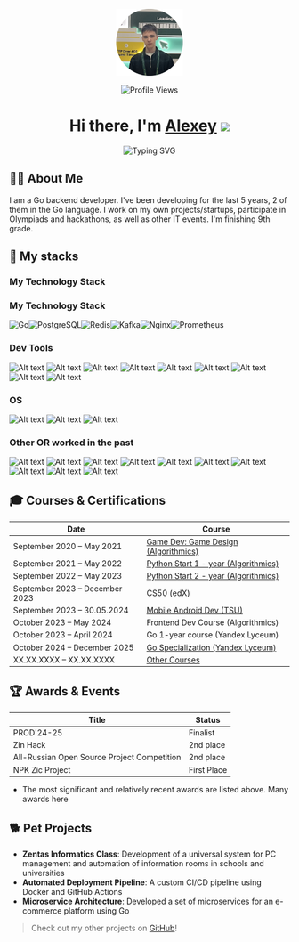 <p align="center"><img src="https://raw.githubusercontent.com/antalkon/antalkon/refs/heads/main/avatar.png" alt="Тут должен быть мой аватар." width="120" height="120" /></p>
<p align="center"><img src="https://komarev.com/ghpvc/?username=antalkon&style=flat-square&color=blue" alt="Profile Views"/></p>

<h1 align="center">
  Hi there, I'm 
  <a href="https://antalkon.ru/" target="_blank">Alexey</a> 
  <img src="https://github.com/blackcater/blackcater/raw/main/images/Hi.gif" height="32"/>
</h1>

<p align="center">
  <img src="https://readme-typing-svg.herokuapp.com?font=Fira+Code&weight=200&size=17&pause=1000&width=435&lines=Backend+Developer+with+a+focus+on+Go;Passionate+about+IT+and+System+Development" alt="Typing SVG"/>
</p>

## 🧑‍💻 About Me
I am a Go backend developer. I've been developing for the last 5 years, 2 of them in the Go language. I work on my own projects/startups, participate in Olympiads and hackathons, as well as other IT events. I'm finishing 9th grade.

## 💪 My stacks

<!-- <div align="center">
  <img src="https://skillicons.dev/icons?i=go,docker,kafka,kubernetes,postgresql,mysql,redis,python,git,linux,bash,github,vscode&theme=dark" alt="Skills Icons"/>
</div> -->
### My Technology Stack
### My Technology Stack
<img alt="Go" src="https://img.shields.io/badge/Go-00ADD8.svg?style=for-the-badge&logo=Go&logoColor=white"/><img alt="PostgreSQL" src="https://img.shields.io/badge/PostgreSQL-316192?style=for-the-badge&logo=postgresql&logoColor=white"/><img alt="Redis" src="https://img.shields.io/badge/redis-%23DD0031.svg?&style=for-the-badge&logo=redis&logoColor=white"/><img alt="Kafka" src="https://img.shields.io/badge/Apache_Kafka-231F20?style=for-the-badge&logo=apache-kafka&logoColor=white"/><img alt="Nginx" src="https://img.shields.io/badge/Nginx-009639?style=for-the-badge&logo=nginx&logoColor=white"/><img alt="Prometheus" src="https://img.shields.io/badge/Prometheus-000000?style=for-the-badge&logo=prometheus&labelColor=000000"/>
<!--  
  <img alt="Alt text" src="https://img.shields.io/badge/Go-00ADD8.svg?style=for-the-badge&logo=Go&logoColor=white"/>
  <img alt="Alt text" src="https://img.shields.io/badge/PostgreSQL-316192?style=for-the-badge&logo=postgresql&logoColor=white"/>
  <img alt="Alt text" src="https://img.shields.io/badge/redis-%23DD0031.svg?&style=for-the-badge&logo=redis&logoColor=white"/>
  <img alt="Alt text" src="https://img.shields.io/badge/Apache_Kafka-231F20?style=for-the-badge&logo=apache-kafka&logoColor=white"/>
  <img alt="Alt text" src="https://img.shields.io/badge/Nginx-009639?style=for-the-badge&logo=nginx&logoColor=white"/>
  <img alt="Alt text" src="https://img.shields.io/badge/Prometheus-000000?style=for-the-badge&logo=prometheus&labelColor=000000"/>
-->


### Dev Tools
<img alt="Alt text" src="https://img.shields.io/badge/GoLand-0f0f0f?&style=for-the-badge&logo=goland&logoColor=white"/>
<img alt="Alt text" src="https://img.shields.io/badge/VSCode-0078D4?style=for-the-badge&logo=visual%20studio%20code&logoColor=white"/>
<img alt="Alt text" src="https://img.shields.io/badge/Postman-FF6C37?style=for-the-badge&logo=Postman&logoColor=white"/>
<img alt="Alt text" src="https://img.shields.io/badge/GitHub_Actions-2088FF?style=for-the-badge&logo=github-actions&logoColor=white"/>
<img alt="Alt text" src="https://img.shields.io/badge/gitlab%20ci-%23181717.svg?style=for-the-badge&logo=gitlab&logoColor=white"/>
<img alt="Alt text" src="https://img.shields.io/badge/Docker-2CA5E0?style=for-the-badge&logo=docker&logoColor=white"/>
<img alt="Alt text" src="https://img.shields.io/badge/Docker%20Compose-2496ED?style=for-the-badge&logo=docker&logoColor=white"/>
<img alt="Alt text" src="https://img.shields.io/badge/Grafana-F2F4F9?style=for-the-badge&logo=grafana&logoColor=orange&labelColor=F2F4F9"/>
<img alt="Alt text" src="https://img.shields.io/badge/-Swagger-%23Clojure?style=for-the-badge&logo=swagger&logoColor=white"/>

### OS
<img alt="Alt text" src="https://img.shields.io/badge/mac%20os-000000?style=for-the-badge&logo=macos&logoColor=F0F0F0"/>
<img alt="Alt text" src="https://img.shields.io/badge/Ubuntu-E95420?style=for-the-badge&logo=ubuntu&logoColor=white"/>
<img alt="Alt text" src="https://img.shields.io/badge/Windows-0078D6?style=for-the-badge&logo=windows&logoColor=white"/>


### Other OR worked in the past
<img alt="Alt text" src="https://img.shields.io/badge/Python-FFD43B?style=for-the-badge&logo=python&logoColor=blue"/>
<img alt="Alt text" src="https://img.shields.io/badge/JavaScript-323330?style=for-the-badge&logo=javascript&logoColor=F7DF1E"/>
<img alt="Alt text" src="https://img.shields.io/badge/Node%20js-339933?style=for-the-badge&logo=nodedotjs&logoColor=white"/>
<img alt="Alt text" src="https://img.shields.io/badge/MySQL-005C84?style=for-the-badge&logo=mysql&logoColor=white"/>
<img alt="Alt text" src="https://img.shields.io/badge/heroku-%23430098.svg?style=for-the-badge&logo=heroku&logoColor=white"/>
<img alt="Alt text" src="https://img.shields.io/badge/Cloudflare-F38020?style=for-the-badge&logo=Cloudflare&logoColor=white"/>
<img alt="Alt text" src="https://img.shields.io/badge/Trello-%23026AA7.svg?style=for-the-badge&logo=Trello&logoColor=white"/>
<img alt="Alt text" src="https://img.shields.io/badge/git-%23F05033.svg?style=for-the-badge&logo=git&logoColor=white"/>
<img alt="Alt text" src="https://img.shields.io/badge/github-%23121011.svg?style=for-the-badge&logo=github&logoColor=white"/>
<img alt="Alt text" src="https://img.shields.io/badge/gitlab-%23181717.svg?style=for-the-badge&logo=gitlab&logoColor=white"/>


## 🎓 Courses & Certifications
| Date                        | Course                                                                 |
|-----------------------------|------------------------------------------------------------------------|
| September 2020 – May 2021   | [Game Dev: Game Design (Algorithmics)](https://github.com/antalkon/antalkon/blob/main/courses/Algoritmika_gameDesign.jpg) |
| September 2021 – May 2022   | [Python Start 1 - year (Algorithmics)](https://github.com/antalkon/antalkon/blob/main/courses/Algorimika_PythonDev.jpg) |
| September 2022 – May 2023   | [Python Start 2 - year (Algorithmics)](https://github.com/antalkon/antalkon/blob/main/courses/Algorimika_PythonDev.jpg) |
| September 2023 – December 2023 | CS50 (edX) | edX platform OFFLINE (Harvard University)                    |
| September 2023 – 30.05.2024 | [Mobile Android Dev (TSU)](https://github.com/antalkon/antalkon/blob/main/courses/M1_TGU_androidMobileDev.pdf) |
| October 2023 – May 2024   | Frontend Dev Course (Algorithmics)  
| October 2023 – April 2024  | Go 1-year course (Yandex Lyceum)                                        |
| October 2024 – December 2025  | [Go Specialization (Yandex Lyceum)](https://github.com/antalkon/antalkon/blob/main/yal-spec-go.pdf)     
| XX.XX.XXXX – XX.XX.XXXX     | [Other Courses](https://github.com/antalkon/antalkon/tree/main/courses) |

## 🏆 Awards & Events
| Title                        | Status                                                                 |
|-----------------------------|------------------------------------------------------------------------|
| PROD'24-25 | Finalist
| Zin Hack | 2nd place
| All-Russian Open Source Project Competition | 2nd place
| NPK Zic Project | First Place

* The most significant and relatively recent awards are listed above. Many awards here
## 🐕 Pet Projects
- **Zentas Informatics Class**: Development of a universal system for PC management and automation of information rooms in schools and universities
- **Automated Deployment Pipeline**: A custom CI/CD pipeline using Docker and GitHub Actions
- **Microservice Architecture**: Developed a set of microservices for an e-commerce platform using Go

> Check out my other projects on [GitHub](https://github.com/antalkon)!



